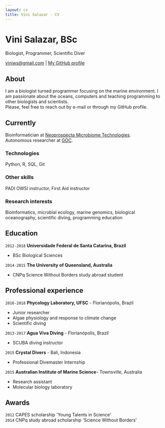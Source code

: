 ```yaml
---
layout: cv
title: Vini Salazar - CV
---
```

# Vini Salazar, BSc
Biologist, Programmer, Scientific Diver

<div id="webaddress">
<a href="viniws@gmail.com">viniws@gmail.com</a>
| <a href="https://github.com/vinisalazar">My GitHub profile</a>
</div>

## About
I am a biologist turned programmer focusing on the marine environment. I am passionate about the oceans, computers and teaching programming to other biologists and scientists.  
Please, feel free to reach out by e-mail or through my GitHub profile.

## Currently

Bioinformatician at <a href="https://neoprospecta.com/">Neoprospecta Microbiome Technologies</a>.    
Autonomous researcher at <a href="https://github.com/Grupo-de-Oceanografia-Costeira/">GOC</a>.

### Technologies

Python, R, SQL, Git

### Other skills

PADI OWSI instructor, First Aid instructor

### Research interests

Bioinformatics, microbial ecology, marine genomics, biological oceanography, scientific diving, programming education

## Education

`2012-2018`
__Universidade Federal de Santa Catarina, Brazil__

- BSc Biological Sciences

`2014-2015`
__The University of Queensland, Australia__

- CNPq Science Without Borders study abroad student

## Professional experience

`2016-2018`
__Phycology Laboratory, UFSC__ - Florianópolis, Brazil
- Junior researcher
- Algae physiology and response to climate change
- Scientific diving

`2013-2017`
__Agua Viva Diving__ - Florianópolis, Brazil
- SCUBA diving instructor

`2015`
__Crystal Divers__ - Bali, Indonesia
- Professional Divemaster Internship

`2015`
__Australian Institute of Marine Science__- Townsville, Australia
- Research assistant
- Molecular biology laboratory

## Awards

`2012`
CAPES scholarship 'Young Talents in Science'  
`2014`
CNPq study abroad scholarship 'Science Without Borders'
